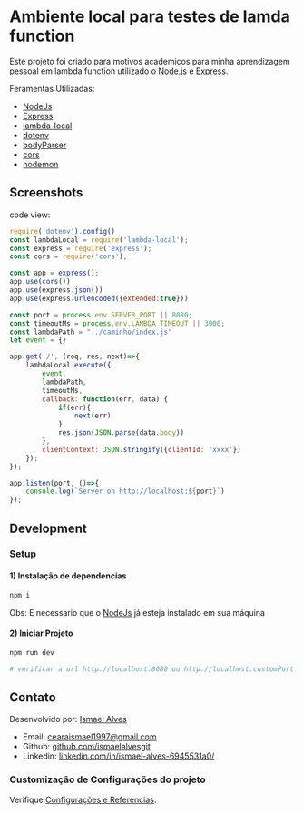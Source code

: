 # Ambiente local para testes de lamda function
Este projeto foi criado para motivos academicos para minha aprendizagem pessoal
em lambda function utilizado o [Node.js](https://nodejs.org/en/) e [Express](https://expressjs.com/pt-br/).

Feramentas Utilizadas:
* [NodeJs](https://nodejs.org/en/)
* [Express](https://expressjs.com/pt-br/)
* [lambda-local](https://www.npmjs.com/package/lambda-local)
* [dotenv](https://www.npmjs.com/package/dotenv)
* [bodyParser](https://www.npmjs.com/package/body-parser)
* [cors](https://www.npmjs.com/package/cors)
* [nodemon](https://nodemon.io/)

## Screenshots
code view:
```js
require('dotenv').config()
const lambdaLocal = require('lambda-local');
const express = require('express');
const cors = require('cors');

const app = express();
app.use(cors())
app.use(express.json())
app.use(express.urlencoded({extended:true}))

const port = process.env.SERVER_PORT || 8080;
const timeoutMs = process.env.LAMBDA_TIMEOUT || 3000;
const lambdaPath = "../caminho/index.js"
let event = {}

app.get('/', (req, res, next)=>{
    lambdaLocal.execute({
        event,
        lambdaPath,
        timeoutMs,
        callback: function(err, data) {
            if(err){
                next(err)
            }
            res.json(JSON.parse(data.body))
        },
        clientContext: JSON.stringify({clientId: 'xxxx'})
    });
});

app.listen(port, ()=>{
    console.log(`Server on http://localhost:${port}`)
});
```

## Development

### Setup

#### 1) Instalação de dependencias
``` sh
npm i 
```
Obs: E necessario que o [NodeJs](https://nodejs.org/en/) já esteja instalado em sua máquina

#### 2) Iniciar Projeto
``` sh
npm run dev

# verificar a url http://localhost:8080 ou http://localhost:customPort
```
## Contato

Desenvolvido por: [Ismael Alves](https://github.com/ismaelalvesgit)

* Email: [cearaismael1997@gmail.com](mailto:cearaismael1997@gmail.com) 
* Github: [github.com/ismaelalvesgit](https://github.com/ismaelalvesgit)
* Linkedin: [linkedin.com/in/ismael-alves-6945531a0/](https://www.linkedin.com/in/ismael-alves-6945531a0/)

### Customização de Configurações do projeto
Verifique [Configurações e Referencias](https://expressjs.com/pt-br/).